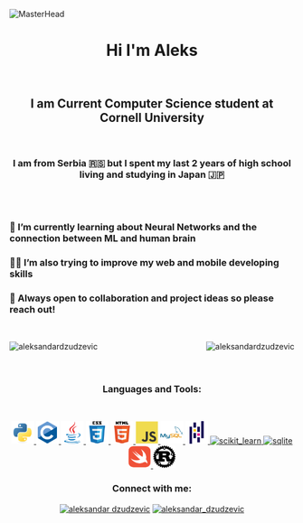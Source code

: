 ![MasterHead](https://i.pinimg.com/originals/54/f8/13/54f81331a9da88c623b96363fb0a4da1.gif)
<h1 align="center">Hi I'm Aleks</h1>
<br>

<h2 align="center">I am Current Computer Science student at Cornell University</h3>
<br>

<h3 align="center">I am from Serbia 🇷🇸 but I spent my last 2 years of high school living and studying in Japan 🇯🇵 </h3>
<br>
<br>
<h3 align="left">🌱 I’m currently learning about Neural Networks and the connection between ML and human brain </h3>
<h3 align="left">👨‍💻 I’m also trying to improve my web and mobile developing skills </h3>
<h3 align="left">🤝 Always open to collaboration and project ideas so please reach out! </h3>

<br>

<p><img align="left" src="https://github-readme-streak-stats.herokuapp.com/?user=aleksandardzudzevic&" alt="aleksandardzudzevic" /></p>
<p><img align="right" src="https://github-readme-stats.vercel.app/api/top-langs?username=aleksandardzudzevic&show_icons=true&locale=en&layout=compact" alt="aleksandardzudzevic" /></p>

<br>
<br>




<br>
<h3 align="center">Languages and Tools:</h3>
<br>

<p align="center"> 
    <a href="https://www.python.org" target="_blank" rel="noreferrer"> 
        <img src="https://raw.githubusercontent.com/devicons/devicon/master/icons/python/python-original.svg" alt="python" width="40" height="40"/> 
    </a> 
    <a href="https://www.cprogramming.com/" target="_blank" rel="noreferrer"> 
        <img src="https://raw.githubusercontent.com/devicons/devicon/master/icons/c/c-original.svg" alt="c" width="40" height="40"/> 
    </a> 
    <a href="https://www.java.com" target="_blank" rel="noreferrer"> 
        <img src="https://raw.githubusercontent.com/devicons/devicon/master/icons/java/java-original.svg" alt="java" width="40" height="40"/> 
    </a>
    <a href="https://www.w3schools.com/css/" target="_blank" rel="noreferrer"> 
        <img src="https://raw.githubusercontent.com/devicons/devicon/master/icons/css3/css3-original-wordmark.svg" alt="css3" width="40" height="40"/> 
    </a> 
    <a href="https://www.w3.org/html/" target="_blank" rel="noreferrer"> 
        <img src="https://raw.githubusercontent.com/devicons/devicon/master/icons/html5/html5-original-wordmark.svg" alt="html5" width="40" height="40"/> 
    </a>  
    <a href="https://developer.mozilla.org/en-US/docs/Web/JavaScript" target="_blank" rel="noreferrer"> 
        <img src="https://raw.githubusercontent.com/devicons/devicon/master/icons/javascript/javascript-original.svg" alt="javascript" width="40" height="40"/> 
    </a> 
    <a href="https://www.mysql.com/" target="_blank" rel="noreferrer"> 
        <img src="https://raw.githubusercontent.com/devicons/devicon/master/icons/mysql/mysql-original-wordmark.svg" alt="mysql" width="40" height="40"/> 
    </a> 
    <a href="https://pandas.pydata.org/" target="_blank" rel="noreferrer"> 
        <img src="https://raw.githubusercontent.com/devicons/devicon/2ae2a900d2f041da66e950e4d48052658d850630/icons/pandas/pandas-original.svg" alt="pandas" width="40" height="40"/> 
    </a>  
    <a href="https://scikit-learn.org/" target="_blank" rel="noreferrer"> 
        <img src="https://upload.wikimedia.org/wikipedia/commons/0/05/Scikit_learn_logo_small.svg" alt="scikit_learn" width="40" height="40"/> 
    </a> 
    <a href="https://www.sqlite.org/" target="_blank" rel="noreferrer"> 
        <img src="https://www.vectorlogo.zone/logos/sqlite/sqlite-icon.svg" alt="sqlite" width="40" height="40"/> 
    </a> 
    <a href="https://developer.apple.com/swift/" target="_blank" rel="noreferrer"> 
        <img src="https://raw.githubusercontent.com/devicons/devicon/master/icons/swift/swift-original.svg" alt="swift" width="40" height="40"/> 
    </a>
    <a href="https://www.rust-lang.org" target="_blank" rel="noreferrer"> <img src="https://raw.githubusercontent.com/devicons/devicon/master/icons/rust/rust-plain.svg" alt="rust" width="40" height="40"/> </a>
</p>

<h3 align="center">Connect with me:</h3>
<p align="center">
<a href="https://linkedin.com/in/aleksandar dzudzevic" target="blank"><img align="center" src="https://raw.githubusercontent.com/rahuldkjain/github-profile-readme-generator/master/src/images/icons/Social/linked-in-alt.svg" alt="aleksandar dzudzevic" height="30" width="40" /></a>
<a href="https://www.leetcode.com/aleksandar_dzudzevic" target="blank"><img align="center" src="https://raw.githubusercontent.com/rahuldkjain/github-profile-readme-generator/master/src/images/icons/Social/leet-code.svg" alt="aleksandar_dzudzevic" height="30" width="40" /></a>
<br>
<br>

